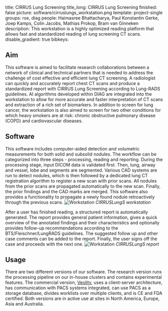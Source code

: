 title: CIRRUS Lung Screening
title_long: CIRRUS Lung Screening
finished: false
picture: software/cirruslungs_workstation.png
template: project-single
groups: rse, diag
people: Haimasree Bhattacharya, Paul Konstantin Gerke, Joep Kamps, Colin Jacobs, Mathias Prokop, Bram van Ginneken
description: This workstation is a highly optimized reading platform that allows fast and standardized reading of lung screening CT scans.
disable_gradient: true
bibkeys:

## Aim
This software is aimed to facilitate research collaborations between a
network of clinical and technical partners that is needed to address
the challenge of cost effective and efficient lung CT screening. A
radiologist can quickly and accurately report chest CT scans and
produce a standardized report with CIRRUS Lung Screening according to
Lung-RADS guidelines. AI algorithms developed within DIAG are integrated
 into the workstation to allow for more accurate and faster
 interpretation of CT scans and extraction of a rich set of biomarkers.
In addition to screen for lung cancer, the workstation is also aimed to
screen for two other conditions for which heavy smokers are at risk:
chronic obstructive pulmonary disease (COPD) and cardiovascular
diseases.

## Software
This software includes computer-aided detection and volumetric
measurements for both solid and subsolid nodules. The workflow can be
categorized into three steps - processing, reading and reporting.
During the processing stage, input DICOM data is validated first. Then,
lung, airway and vessel, lobe and segments are segmented. Various CAD
systems are run to detect nodules, which is then followed by a
dedicated lung CT registration algorithm to register a new scan with
prior scans. All nodules from the prior scans are propagated
automatically to the new scan. Finally, the prior findings and the CAD
marks are merged. This software also provides a functionality to
propagate a newly found nodule retroactively through the previous scans.
![Workstation]({static}/images/software/cirruslungs_workstation.png)
*CIRRUSLungS workstation*

After a user has finished reading, a structured report is automatically
generated. The report provides general patient information, gives a
quick overview of the annotated findings and their characteristics and
optionally provides follow-up recommendations according to the
BTS/Fleischner/LungRADS guidelines. The suggested follow up and other
case comments can be added to the report. Finally, the user signs off
the case and proceeds with the next one.
![Workstation]({static}/images/software/cirruslungs_report.png)
*CIRRUSLungS report*

## Usage
There are two different versions of our software. The research version
 runs the processing pipeline on our in-house clusters and contains
 experimental features. The commercial version,
 <a href="https://www.veolity.com/">Veolity</a>, uses a client-server
 architecture, has communication with PACS systems integrated, can use
 PACS as a storage database, divides worklists over multiple clients,
 and is CE and FDA certified. Both versions are in active use at sites
 in North America, Europe, Asia and Australia.
